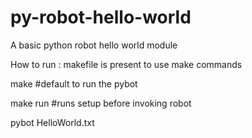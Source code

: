 # py-robot-hello-world
A basic python robot hello world module

How to run : 
makefile is present to use make commands

make 
#default to run the pybot

make run 
#runs setup before invoking robot

pybot HelloWorld.txt
